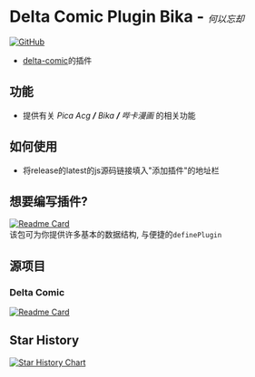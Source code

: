 # Delta Comic Plugin Bika - _<span style="font-weight: lighter;font-size:16px">何以忘却</span>_

[![GitHub](https://img.shields.io/github/license/wenxig/delta-comic-plugin-bika)](https://raw.githubusercontent.com/wenxig/delta-comic-plugin-bika/main/LICENSE)

- [delta-comic](https://github.com/wenxig/delta-comic)的插件

## 功能

- 提供有关 _Pica Acg **/** Bika **/** 哔卡漫画_ 的相关功能

## 如何使用

- 将release的latest的js源码链接填入"添加插件"的地址栏

## 想要编写插件?

 [![Readme Card](https://github-readme-stats.vercel.app/api/pin/?username=wenxig&repo=delta-comic-core)](https://github.com/wenxig/delta-comic-core)  
 该包可为你提供许多基本的数据结构, 与便捷的`definePlugin`

## 源项目

### Delta Comic

   [![Readme Card](https://github-readme-stats.vercel.app/api/pin/?username=wenxig&repo=delta-comic)](https://github.com/wenxig/delta-comic)  

## Star History

[![Star History Chart](https://api.star-history.com/svg?repos=wenxig/delta-comic&type=Date)](https://www.star-history.com/#wenxig/delta-comic&Date)
